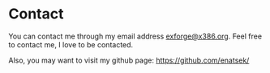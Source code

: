 # Contact

You can contact me through my email address <exforge@x386.org>. Feel free to contact me, I love to be contacted.

Also, you may want to visit my github page: https://github.com/enatsek/
